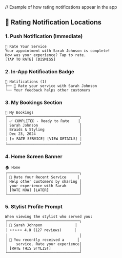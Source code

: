 // Example of how rating notifications appear in the app

## 📲 **Rating Notification Locations**

### **1. Push Notification (Immediate)**
```
🌟 Rate Your Service
Your appointment with Sarah Johnson is complete! 
How was your experience? Tap to rate.
[TAP TO RATE] [DISMISS]
```

### **2. In-App Notification Badge**
```
🔔 Notifications (1)
├── 🌟 Rate your service with Sarah Johnson
└── Your feedback helps other customers
```

### **3. My Bookings Section**
```
📅 My Bookings
┌─────────────────────────────────┐
│ ✅ COMPLETED - Ready to Rate    │
│ Sarah Johnson                   │
│ Braids & Styling                │
│ Dec 23, 2024                    │
│ [⭐ RATE SERVICE] [VIEW DETAILS] │
└─────────────────────────────────┘
```

### **4. Home Screen Banner**
```
🏠 Home
┌─────────────────────────────────┐
│ 🌟 Rate Your Recent Service     │
│ Help other customers by sharing │
│ your experience with Sarah      │
│ [RATE NOW] [LATER]              │
└─────────────────────────────────┘
```

### **5. Stylist Profile Prompt**
```
When viewing the stylist who served you:
┌─────────────────────────────────┐
│ 👤 Sarah Johnson               │
│ ⭐⭐⭐⭐⭐ 4.8 (127 reviews)      │
│                                 │
│ 💬 You recently received a      │
│    service. Rate your experience│
│ [RATE THIS STYLIST]             │
└─────────────────────────────────┘
```